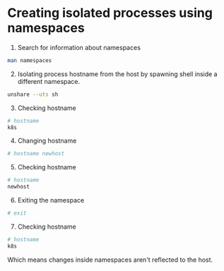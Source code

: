 # Creating isolated processes using namespaces

1. Search for information about namespaces

```bash
man namespaces
```

2. Isolating process hostname from the host by spawning shell inside a different namespace.

```bash
unshare --uts sh
```

3. Checking hostname

```sh
# hostname
k8s
```

4. Changing hostname

```sh
# hostname newhost
```

5. Checking hostname

```sh
# hostname
newhost
```

6. Exiting the namespace

```sh
# exit
```

7. Checking hostname

```sh
# hostname
k8s
```

Which means changes inside namespaces aren't reflected to the host.
